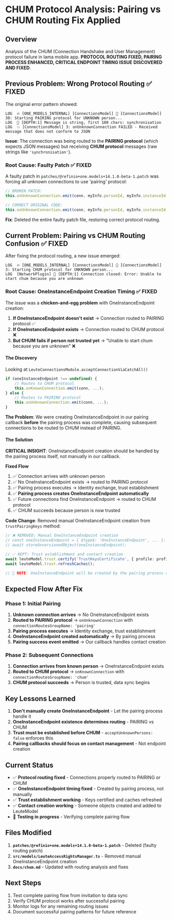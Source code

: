 # CHUM Protocol Analysis: Pairing vs CHUM Routing Fix Applied

## Overview
Analysis of the CHUM (Connection Handshake and User Management) protocol failure in lama mobile app. **PROTOCOL ROUTING FIXED, PAIRING PROCESS ENHANCED, CRITICAL ENDPOINT TIMING ISSUE DISCOVERED AND FIXED**.

## Previous Problem: Wrong Protocol Routing ✅ FIXED

The original error pattern showed:
```
LOG  🔥 [ONE_MODELS_INTERNAL] [ConnectionsModel] 🤝 [ConnectionsModel] 30: Starting PAIRING protocol for UNKNOWN person...
LOG  📨 [DEPTH:1] Message is string, first 100 chars: synchronisation
LOG  💥 [ConnectionsModel] 3: onUnknownConnection FAILED - Received message that does not conform to JSON
```

**Issue**: The connection was being routed to the **PAIRING protocol** (which expects JSON messages) but receiving **CHUM protocol** messages (raw strings like `'synchronisation'`).

### Root Cause: Faulty Patch ✅ FIXED

A faulty patch in `patches/@refinio+one.models+14.1.0-beta-1.patch` was forcing all unknown connections to use 'pairing' protocol:

```javascript
// BROKEN PATCH:
this.onUnknownConnection.emit(conn, myInfo.personId, myInfo.instanceId, personInfo.personId, instanceInfo.remoteInstanceId, initiatedLocally, 'pairing');

// CORRECT ORIGINAL CODE:
this.onUnknownConnection.emit(conn, myInfo.personId, myInfo.instanceId, personInfo.personId, instanceInfo.remoteInstanceId, initiatedLocally, connectionRoutesGroupName);
```

**Fix**: Deleted the entire faulty patch file, restoring correct protocol routing.

## Current Problem: Pairing vs CHUM Routing Confusion ✅ FIXED

After fixing the protocol routing, a new issue emerged:

```
LOG  🔥 [ONE_MODELS_INTERNAL] [ConnectionsModel] 🚀 [ConnectionsModel] 3: Starting CHUM protocol for UNKNOWN person...
LOG  [NetworkPlugin] 🔴 [DEPTH:1] Connection closed: Error: Unable to start chum because you are unknown
```

### Root Cause: OneInstanceEndpoint Creation Timing ✅ FIXED

The issue was a **chicken-and-egg problem** with OneInstanceEndpoint creation:

1. **If OneInstanceEndpoint doesn't exist** → Connection routed to PAIRING protocol ✅
2. **If OneInstanceEndpoint exists** → Connection routed to CHUM protocol ❌
3. **But CHUM fails if person not trusted yet** → "Unable to start chum because you are unknown" ❌

#### The Discovery

Looking at `LeuteConnectionsModule.acceptConnectionViaCatchAll()`

```javascript
if (oneInstanceEndpoint !== undefined) {
    // Routes to CHUM protocol
    this.onKnownConnection.emit(conn, ...); 
} else {
    // Routes to PAIRING protocol  
    this.onUnknownConnection.emit(conn, ...);
}
```

**The Problem**: We were creating OneInstanceEndpoint in our pairing callback **before** the pairing process was complete, causing subsequent connections to be routed to CHUM instead of PAIRING.

#### The Solution

**CRITICAL INSIGHT**: OneInstanceEndpoint creation should be handled by the pairing process itself, not manually in our callback.

**Fixed Flow**
1. ✅ Connection arrives with unknown person
2. ✅ No OneInstanceEndpoint exists → routed to PAIRING protocol
3. ✅ Pairing process executes → Identity exchange, trust establishment
4. ✅ **Pairing process creates OneInstanceEndpoint automatically**
5. ✅ Future connections find OneInstanceEndpoint → routed to CHUM protocol
6. ✅ CHUM succeeds because person is now trusted

**Code Change**: Removed manual OneInstanceEndpoint creation from `trustPairingKeys` method:

```typescript
// ❌ REMOVED: Manual OneInstanceEndpoint creation
// const oneInstanceEndpoint = { $type$: 'OneInstanceEndpoint', ... };
// await storeUnversionedObject(oneInstanceEndpoint);

// ✅ KEPT: Trust establishment and contact creation
await leuteModel.trust.certify('TrustKeysCertificate', { profile: profile.loadedVersion });
await leuteModel.trust.refreshCaches();

// 📝 NOTE: OneInstanceEndpoint will be created by the pairing process automatically
```

## Expected Flow After Fix

### Phase 1: Initial Pairing
1. **Unknown connection arrives** → No OneInstanceEndpoint exists
2. **Routed to PAIRING protocol** → `onUnknownConnection` with `connectionRoutesGroupName: 'pairing'`
3. **Pairing process executes** → Identity exchange, trust establishment
4. **OneInstanceEndpoint created automatically** → By pairing process
5. **Pairing success event emitted** → Our callback handles contact creation

### Phase 2: Subsequent Connections
1. **Connection arrives from known person** → OneInstanceEndpoint exists
2. **Routed to CHUM protocol** → `onKnownConnection` with `connectionRoutesGroupName: 'chum'`
3. **CHUM protocol succeeds** → Person is trusted, data sync begins

## Key Lessons Learned

1. **Don't manually create OneInstanceEndpoint** - Let the pairing process handle it
2. **OneInstanceEndpoint existence determines routing** - PAIRING vs CHUM
3. **Trust must be established before CHUM** - `acceptUnknownPersons: false` enforces this
4. **Pairing callbacks should focus on contact management** - Not endpoint creation

## Current Status

- ✅ **Protocol routing fixed** - Connections properly routed to PAIRING or CHUM
- ✅ **OneInstanceEndpoint timing fixed** - Created by pairing process, not manually
- ✅ **Trust establishment working** - Keys certified and caches refreshed
- ✅ **Contact creation working** - Someone objects created and added to LeuteModel
- 🔄 **Testing in progress** - Verifying complete pairing flow

## Files Modified

1. **`patches/@refinio+one.models+14.1.0-beta-1.patch`** - Deleted (faulty routing patch)
2. **`src/models/LeuteAccessRightsManager.ts`** - Removed manual OneInstanceEndpoint creation
3. **`docs/chum.md`** - Updated with routing analysis and fixes

## Next Steps

1. Test complete pairing flow from invitation to data sync
2. Verify CHUM protocol works after successful pairing
3. Monitor logs for any remaining routing issues
4. Document successful pairing patterns for future reference